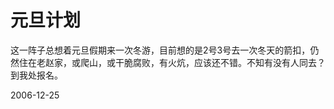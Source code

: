 # 元旦计划

<p>这一阵子总想着元旦假期来一次冬游，目前想的是2号3号去一次冬天的箭扣，仍然住在老赵家，或爬山，或干脆腐败，有火炕，应该还不错。不知有没有人同去？到我处报名。</p>


2006-12-25
